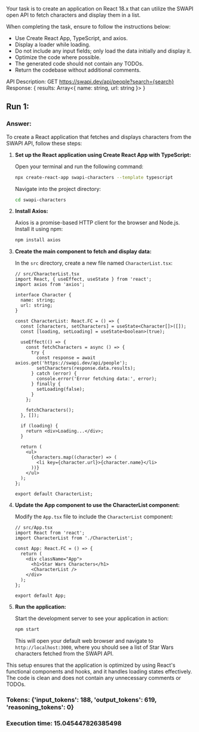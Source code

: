 Your task is to create an application on React 18.x that can utilize the SWAPI open API to fetch characters and display them in a list.

When completing the task, ensure to follow the instructions below:
- Use Create React App, TypeScript, and axios.
- Display a loader while loading.
- Do not include any input fields; only load the data initially and display it.
- Optimize the code where possible.
- The generated code should not contain any TODOs.
- Return the codebase without additional comments.

API Description:
GET https://swapi.dev/api/people?search={search}
Response:
{ results: Array<{ name: string, url: string }> }

## Run 1:
### Answer:
To create a React application that fetches and displays characters from the SWAPI API, follow these steps:

1. **Set up the React application using Create React App with TypeScript:**

   Open your terminal and run the following command:

   ```bash
   npx create-react-app swapi-characters --template typescript
   ```

   Navigate into the project directory:

   ```bash
   cd swapi-characters
   ```

2. **Install Axios:**

   Axios is a promise-based HTTP client for the browser and Node.js. Install it using npm:

   ```bash
   npm install axios
   ```

3. **Create the main component to fetch and display data:**

   In the `src` directory, create a new file named `CharacterList.tsx`:

   ```tsx
   // src/CharacterList.tsx
   import React, { useEffect, useState } from 'react';
   import axios from 'axios';

   interface Character {
     name: string;
     url: string;
   }

   const CharacterList: React.FC = () => {
     const [characters, setCharacters] = useState<Character[]>([]);
     const [loading, setLoading] = useState<boolean>(true);

     useEffect(() => {
       const fetchCharacters = async () => {
         try {
           const response = await axios.get('https://swapi.dev/api/people');
           setCharacters(response.data.results);
         } catch (error) {
           console.error('Error fetching data:', error);
         } finally {
           setLoading(false);
         }
       };

       fetchCharacters();
     }, []);

     if (loading) {
       return <div>Loading...</div>;
     }

     return (
       <ul>
         {characters.map((character) => (
           <li key={character.url}>{character.name}</li>
         ))}
       </ul>
     );
   };

   export default CharacterList;
   ```

4. **Update the App component to use the CharacterList component:**

   Modify the `App.tsx` file to include the `CharacterList` component:

   ```tsx
   // src/App.tsx
   import React from 'react';
   import CharacterList from './CharacterList';

   const App: React.FC = () => {
     return (
       <div className="App">
         <h1>Star Wars Characters</h1>
         <CharacterList />
       </div>
     );
   };

   export default App;
   ```

5. **Run the application:**

   Start the development server to see your application in action:

   ```bash
   npm start
   ```

   This will open your default web browser and navigate to `http://localhost:3000`, where you should see a list of Star Wars characters fetched from the SWAPI API.

This setup ensures that the application is optimized by using React's functional components and hooks, and it handles loading states effectively. The code is clean and does not contain any unnecessary comments or TODOs.

### Tokens: {'input_tokens': 188, 'output_tokens': 619, 'reasoning_tokens': 0}
### Execution time: 15.045447826385498
